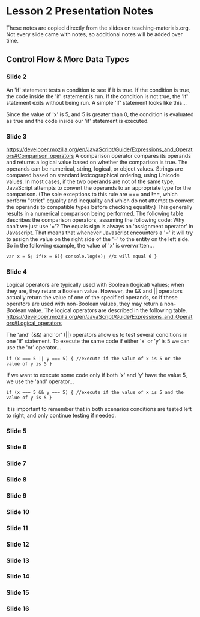 # Lesson 2 Presentation Notes
These notes are copied directly from the slides on teaching-materials.org. Not every slide came with notes, so additional notes will be added over time.

## Control Flow & More Data Types

### Slide 2

An 'if' statement tests a condition to see if it is true. If the condition is true, the code inside the 'if' statement is run. If the condition is not true, the 'if' statement exits without being run. A simple 'if' statement looks like this...

Since the value of 'x' is 5, and 5 is greater than 0, the condition is evaluated as true and the code inside our 'if' statement is executed.

### Slide 3

https://developer.mozilla.org/en/JavaScript/Guide/Expressions_and_Operators#Comparison_operators
A comparison operator compares its operands and returns a logical value based on whether the comparison is true. The operands can be numerical, string, logical, or object values. Strings are compared based on standard lexicographical ordering, using Unicode values. In most cases, if the two operands are not of the same type, JavaScript attempts to convert the operands to an appropriate type for the comparison. (The sole exceptions to this rule are === and !==, which perform "strict" equality and inequality and which do not attempt to convert the operands to compatible types before checking equality.) This generally results in a numerical comparison being performed. The following table describes the comparison operators, assuming the following code:
Why can't we just use '='?
The equals sign is always an 'assignment operator' in Javascript. That means that whenever Javascript encounters a '=' it will try to assign the value on the right side of the '=' to the entity on the left side. So in the following example, the value of 'x' is overwritten...

``
    var x = 5;
    if(x = 6){
      console.log(x); //x will equal 6
    }
``

### Slide 4

Logical operators are typically used with Boolean (logical) values; when they are, they return a Boolean value. However, the && and || operators actually return the value of one of the specified operands, so if these operators are used with non-Boolean values, they may return a non-Boolean value. The logical operators are described in the following table.
https://developer.mozilla.org/en/JavaScript/Guide/Expressions_and_Operators#Logical_operators

The 'and' (&&) and 'or' (||) operators allow us to test several conditions in one 'if' statement. To execute the same code if either 'x' or 'y' is 5 we can use the 'or' operator...

``
    if (x === 5 || y === 5) {
      //execute if the value of x is 5 or the value of y is 5
    }
``

If we want to execute some code only if both 'x' and 'y' have the value 5, we use the 'and' operator...

``
    if (x === 5 && y === 5) {
      //execute if the value of x is 5 and the value of y is 5
    }
``

It is important to remember that in both scenarios conditions are tested left to right, and only continue testing if needed.

### Slide 5

### Slide 6

### Slide 7

### Slide 8

### Slide 9

### Slide 10

### Slide 11

### Slide 12

### Slide 13

### Slide 14

### Slide 15

### Slide 16